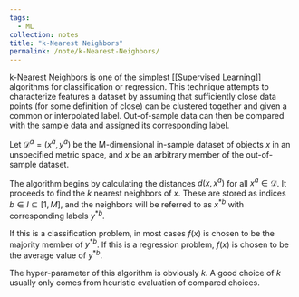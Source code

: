 ```yaml
---
tags:
  - ML
collection: notes
title: "k-Nearest Neighbors"
permalink: /note/k-Nearest-Neighbors/
---
```

k-Nearest Neighbors is one of the simplest [[Supervised Learning]] algorithms for classification or regression. This technique attempts to characterize features a dataset by assuming that sufficiently close data points (for some definition of close) can be clustered together and given a common or interpolated label. Out-of-sample data can then be compared with the sample data and assigned its corresponding label.

Let $\mathcal{D}^a = (x^{a}, y^a)$ be the M-dimensional in-sample dataset of objects $x$ in an unspecified metric space, and $x$ be an arbitrary member of the out-of-sample dataset.

The algorithm begins by calculating the distances $d(x,x^a)$ for all $x^a \in \mathcal{D}$. It proceeds to find the $k$ nearest neighbors of $x$. These are stored as indices $b \in I \subseteq [1,M]$, and the neighbors will be referred to as $x^*{}^b$ with corresponding labels $y^*{}^b$.

If this is a classification problem, in most cases $f(x)$ is chosen to be the majority member of $y^*{}^b$. If this is a regression problem, $f(x)$ is chosen to be the average value of $y^*{}^b$.

The hyper-parameter of this algorithm is obviously $k$. A good choice of $k$ usually only comes from heuristic evaluation of compared choices.
